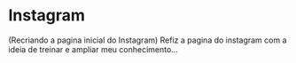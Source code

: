 # Instagram
(Recriando a pagina inicial do Instagram)
Refiz a pagina do instagram com a ideia de treinar e ampliar meu conhecimento...
